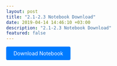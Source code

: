 ```yaml
---
layout: post
title: "2.1-2.3 Notebook Download"
date: 2019-04-14 14:46:10 +03:00
description: "2.1-2.3 Notebook Download"
featured: false
---
```


<!-- Include some basic styling to make the link look like a button -->
<style>
    .download-button {
        display: inline-block;
        padding: 10px 20px;
        background-color: #007BFF;
        color: white;
        text-decoration: none;
        border-radius: 4px;
        cursor: pointer;
        transition: background-color 0.3s;
    }

    .download-button:hover {
        background-color: #0056b3;
    }
</style>

<!-- The download link styled as a button -->
<a href="/TGRK/notebooks/grace/Unit_2_Grace_Student.ipynb" download class="download-button">
    Download Notebook
</a>
